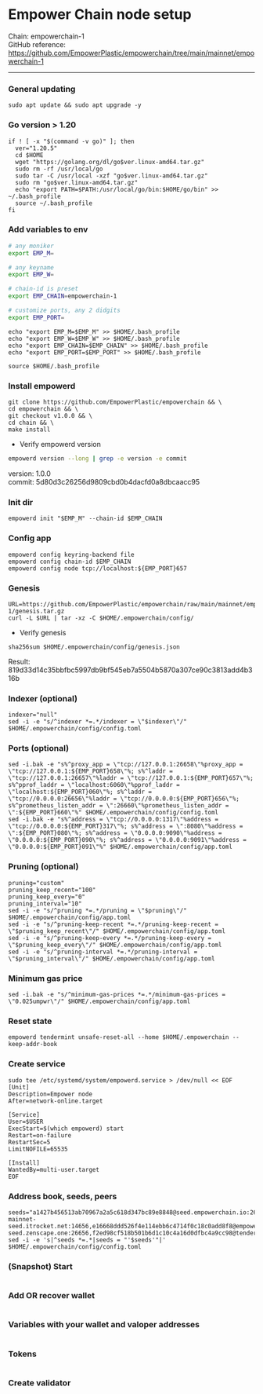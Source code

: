 # Empower Chain node setup
Chain: empowerchain-1    
GitHub reference: https://github.com/EmpowerPlastic/empowerchain/tree/main/mainnet/empowerchain-1
____

### General updating
```
sudo apt update && sudo apt upgrade -y
```

### Go version > 1.20
```
if ! [ -x "$(command -v go)" ]; then
  ver="1.20.5"
  cd $HOME
  wget "https://golang.org/dl/go$ver.linux-amd64.tar.gz"
  sudo rm -rf /usr/local/go
  sudo tar -C /usr/local -xzf "go$ver.linux-amd64.tar.gz"
  sudo rm "go$ver.linux-amd64.tar.gz"
  echo "export PATH=$PATH:/usr/local/go/bin:$HOME/go/bin" >> ~/.bash_profile
  source ~/.bash_profile
fi
```

### Add variables to env
```bash
# any moniker
export EMP_M=

# any keyname
export EMP_W=

# chain-id is preset
export EMP_CHAIN=empowerchain-1

# customize ports, any 2 didgits
export EMP_PORT=
```
```
echo "export EMP_M=$EMP_M" >> $HOME/.bash_profile
echo "export EMP_W=$EMP_W" >> $HOME/.bash_profile
echo "export EMP_CHAIN=$EMP_CHAIN" >> $HOME/.bash_profile
echo "export EMP_PORT=$EMP_PORT" >> $HOME/.bash_profile
```
```
source $HOME/.bash_profile
```

### Install empowerd
```
git clone https://github.com/EmpowerPlastic/empowerchain && \
cd empowerchain && \
git checkout v1.0.0 && \
cd chain && \
make install
```

- Verify empowerd version
```bash
empowerd version --long | grep -e version -e commit
```
version: 1.0.0    
commit: 5d80d3c26256d9809cbd0b4dacfd0a8dbcaacc95

### Init dir
```
empowerd init "$EMP_M" --chain-id $EMP_CHAIN
```

### Config app
```
empowerd config keyring-backend file
empowerd config chain-id $EMP_CHAIN
empowerd config node tcp://localhost:${EMP_PORT}657
```

### Genesis
```
URL=https://github.com/EmpowerPlastic/empowerchain/raw/main/mainnet/empowerchain-1/genesis.tar.gz
curl -L $URL | tar -xz -C $HOME/.empowerchain/config/
```
- Verify genesis
```
sha256sum $HOME/.empowerchain/config/genesis.json
```
Result: 819d33d14c35bbfbc5997db9bf545eb7a5504b5870a307ce90c3813add4b316b

### Indexer (optional)
```
indexer="null"
sed -i -e "s/^indexer *=.*/indexer = \"$indexer\"/" $HOME/.empowerchain/config/config.toml
```

### Ports (optional)
```
sed -i.bak -e "s%^proxy_app = \"tcp://127.0.0.1:26658\"%proxy_app = \"tcp://127.0.0.1:${EMP_PORT}658\"%; s%^laddr = \"tcp://127.0.0.1:26657\"%laddr = \"tcp://127.0.0.1:${EMP_PORT}657\"%; s%^pprof_laddr = \"localhost:6060\"%pprof_laddr = \"localhost:${EMP_PORT}060\"%; s%^laddr = \"tcp://0.0.0.0:26656\"%laddr = \"tcp://0.0.0.0:${EMP_PORT}656\"%; s%^prometheus_listen_addr = \":26660\"%prometheus_listen_addr = \":${EMP_PORT}660\"%" $HOME/.empowerchain/config/config.toml
sed -i.bak -e "s%^address = \"tcp://0.0.0.0:1317\"%address = \"tcp://0.0.0.0:${EMP_PORT}317\"%; s%^address = \":8080\"%address = \":${EMP_PORT}080\"%; s%^address = \"0.0.0.0:9090\"%address = \"0.0.0.0:${EMP_PORT}090\"%; s%^address = \"0.0.0.0:9091\"%address = \"0.0.0.0:${EMP_PORT}091\"%" $HOME/.empowerchain/config/app.toml
```

### Pruning (optional)
```
pruning="custom"
pruning_keep_recent="100"
pruning_keep_every="0"
pruning_interval="10"
sed -i -e "s/^pruning *=.*/pruning = \"$pruning\"/" $HOME/.empowerchain/config/app.toml
sed -i -e "s/^pruning-keep-recent *=.*/pruning-keep-recent = \"$pruning_keep_recent\"/" $HOME/.empowerchain/config/app.toml
sed -i -e "s/^pruning-keep-every *=.*/pruning-keep-every = \"$pruning_keep_every\"/" $HOME/.empowerchain/config/app.toml
sed -i -e "s/^pruning-interval *=.*/pruning-interval = \"$pruning_interval\"/" $HOME/.empowerchain/config/app.toml
```

### Minimum gas price
```
sed -i.bak -e "s/^minimum-gas-prices *=.*/minimum-gas-prices = \"0.025umpwr\"/" $HOME/.empowerchain/config/app.toml
```

### Reset state
```
empowerd tendermint unsafe-reset-all --home $HOME/.empowerchain --keep-addr-book
```

### Create service
```
sudo tee /etc/systemd/system/empowerd.service > /dev/null << EOF
[Unit]
Description=Empower node
After=network-online.target

[Service]
User=$USER
ExecStart=$(which empowerd) start
Restart=on-failure
RestartSec=5
LimitNOFILE=65535

[Install]
WantedBy=multi-user.target
EOF
```

### Address book, seeds, peers
```
seeds="a1427b456513ab70967a2a5c618d347bc89e8848@seed.empowerchain.io:26656,6740fa259552a628266a85de8c2a3dee7702b8f9@empower-mainnet-seed.itrocket.net:14656,e16668ddd526f4e114ebb6c4714f0c18c0add8f8@empower-seed.zenscape.one:26656,f2ed98cf518b501b6d1c10c4a16d0dfbc4a9cc98@tenderseed.ccvalidators.com:27001"
sed -i -e 's|^seeds *=.*|seeds = "'$seeds'"|' $HOME/.empowerchain/config/config.toml
```

### (Snapshot) Start
```

```

### Add OR recover wallet
```

```

### Variables with your wallet and valoper addresses
```

```

### Tokens 
```

```

### Create validator
```

```

###
```

```

###
```

```

###
```

```

